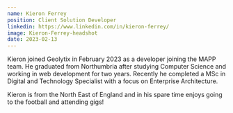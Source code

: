 ```yaml
---
name: Kieron Ferrey
position: Client Solution Developer
linkedin: https://www.linkedin.com/in/kieron-ferrey/
image: Kieron-Ferrey-headshot
date: 2023-02-13
---
```


Kieron joined Geolytix in February 2023 as a developer joining the MAPP team. He graduated from Northumbria after studying Computer Science and working in web development for two years. Recently he completed a MSc in Digital and Technology Specialist with a focus on Enterprise Architecture. 

Kieron is from the North East of England and in his spare time enjoys going to the football and attending gigs!
